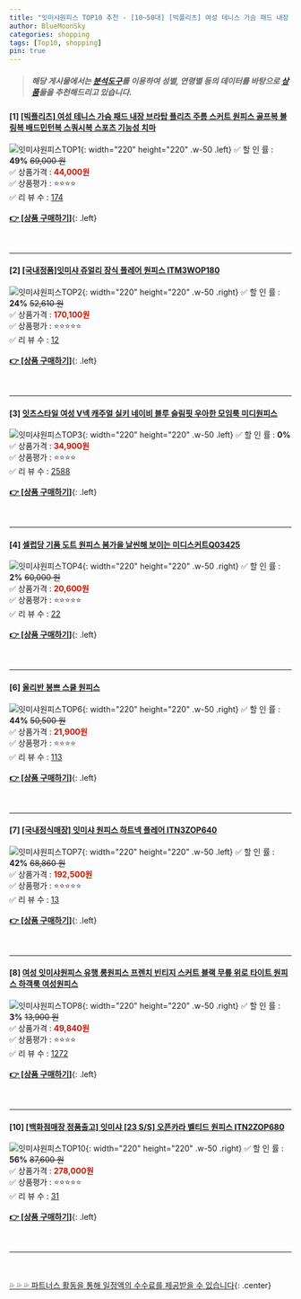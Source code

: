 ```yaml
---
title: "잇미샤원피스 TOP10 추천 - [10~50대] [빅플리츠] 여성 테니스 가슴 패드 내장 브라탑 플리츠 주름 스커트 원피스 골프복 볼링복 배드민턴복 스쿼시복 스포츠 기능성 "
author: BlueMoonSky
categories: shopping
tags: [Top10, shopping]
pin: true
---
```


> ##### 해당 게시물에서는 [**분석도구**](https://itemscout.io/)를 이용하여 **성별**, **연령별** 등의 데이터를 바탕으로 [**상품**](https://link.coupang.com/a/baae76)들을 추천해드리고 있습니다.

#### [1] [[빅플리츠] 여성 테니스 가슴 패드 내장 브라탑 플리츠 주름 스커트 원피스 골프복 볼링복 배드민턴복 스쿼시복 스포츠 기능성 치마](https://link.coupang.com/re/AFFSDP?lptag=AF5964186&subid=bluemoonsky6999&pageKey=7557899970&traceid=V0-153&itemId=19905362664&vendorItemId=87005386510)
![잇미샤원피스TOP1](https://thumbnail8.coupangcdn.com/thumbnails/remote/230x230ex/image/vendor_inventory/10bd/d05e3259641b04dd4ef9285b6b2a59d8bf56f91c10c3b5dd7e647dc54624.png){: width="220" height="220" .w-50 .left}
✅ 할 인 률 : **49%** ~~<del class="base-price"> 69,000  </del>원~~<br>
✅ 상품가격 : <span style="color:#cb1400"> **44,000원** </span><br>
✅ 상품평가 : ⭐⭐⭐⭐<br>
✅ 리 뷰 수 : [174](https://link.coupang.com/re/AFFSDP?lptag=AF5964186&subid=bluemoonsky6999&pageKey=7557899970&traceid=V0-153&itemId=19905362664&vendorItemId=87005386510)<br>
<br>
[**👉  [상품 구매하기]**](https://link.coupang.com/re/AFFSDP?lptag=AF5964186&subid=bluemoonsky6999&pageKey=7557899970&traceid=V0-153&itemId=19905362664&vendorItemId=87005386510){: .left}
<br>
<br>
<br>

***

#### [2] [[국내정품]잇미샤 쥬얼리 장식 플레어 원피스 ITM3WOP180](https://link.coupang.com/re/AFFSDP?lptag=AF5964186&subid=bluemoonsky6999&pageKey=7535929815&traceid=V0-153&itemId=19798780139&vendorItemId=87131015129)
![잇미샤원피스TOP2](https://thumbnail9.coupangcdn.com/thumbnails/remote/230x230ex/image/vendor_inventory/2dbf/fde3b21fb1765d23aebb59a52b01e32c120a8949012e61df5a1433f4db85.jpg){: width="220" height="220" .w-50 .right}
✅ 할 인 률 : **24%** ~~<del class="base-price"> 52,610  </del>원~~<br>
✅ 상품가격 : <span style="color:#cb1400"> **170,100원** </span><br>
✅ 상품평가 : ⭐⭐⭐⭐⭐<br>
✅ 리 뷰 수 : [12](https://link.coupang.com/re/AFFSDP?lptag=AF5964186&subid=bluemoonsky6999&pageKey=7535929815&traceid=V0-153&itemId=19798780139&vendorItemId=87131015129)<br>
<br>
[**👉  [상품 구매하기]**](https://link.coupang.com/re/AFFSDP?lptag=AF5964186&subid=bluemoonsky6999&pageKey=7535929815&traceid=V0-153&itemId=19798780139&vendorItemId=87131015129){: .left}
<br>
<br>
<br>

***

#### [3] [잇츠스타일 여성 V넥 캐주얼 실키 네이비 블루 슬림핏 우아한 모임룩 미디원피스](https://link.coupang.com/re/AFFSDP?lptag=AF5964186&subid=bluemoonsky6999&pageKey=6640755808&traceid=V0-153&itemId=15179589282&vendorItemId=82400870600)
![잇미샤원피스TOP3](https://thumbnail9.coupangcdn.com/thumbnails/remote/230x230ex/image/vendor_inventory/14b3/361dfb074aa985f305ef01da1e33821ad514aed3af0f220b63247be631c8.jpg){: width="220" height="220" .w-50 .left}
✅ 할 인 률 : **0%** <br>
✅ 상품가격 : <span style="color:#cb1400"> **34,900원** </span><br>
✅ 상품평가 : ⭐⭐⭐⭐<br>
✅ 리 뷰 수 : [2588](https://link.coupang.com/re/AFFSDP?lptag=AF5964186&subid=bluemoonsky6999&pageKey=6640755808&traceid=V0-153&itemId=15179589282&vendorItemId=82400870600)<br>
<br>
[**👉  [상품 구매하기]**](https://link.coupang.com/re/AFFSDP?lptag=AF5964186&subid=bluemoonsky6999&pageKey=6640755808&traceid=V0-153&itemId=15179589282&vendorItemId=82400870600){: .left}
<br>
<br>
<br>

***

#### [4] [셀럽당 기품 도트 원피스 봄가을 날씬해 보이는 미디스커트Q03425](https://link.coupang.com/re/AFFSDP?lptag=AF5964186&subid=bluemoonsky6999&pageKey=7499058617&traceid=V0-153&itemId=19626672491&vendorItemId=86733254368)
![잇미샤원피스TOP4](https://thumbnail7.coupangcdn.com/thumbnails/remote/230x230ex/image/vendor_inventory/dbd1/aa1fa83f1173917299b020bc64c801f82c18b7c00f0346616ca84ed94a97.jpg){: width="220" height="220" .w-50 .right}
✅ 할 인 률 : **2%** ~~<del class="base-price"> 60,000  </del>원~~<br>
✅ 상품가격 : <span style="color:#cb1400"> **20,600원** </span><br>
✅ 상품평가 : ⭐⭐⭐⭐⭐<br>
✅ 리 뷰 수 : [22](https://link.coupang.com/re/AFFSDP?lptag=AF5964186&subid=bluemoonsky6999&pageKey=7499058617&traceid=V0-153&itemId=19626672491&vendorItemId=86733254368)<br>
<br>
[**👉  [상품 구매하기]**](https://link.coupang.com/re/AFFSDP?lptag=AF5964186&subid=bluemoonsky6999&pageKey=7499058617&traceid=V0-153&itemId=19626672491&vendorItemId=86733254368){: .left}
<br>
<br>
<br>

***

#### [6] [올리반 봉쁘 스쿨 원피스](https://link.coupang.com/re/AFFSDP?lptag=AF5964186&subid=bluemoonsky6999&pageKey=7462700628&traceid=V0-153&itemId=19455077970&vendorItemId=86565645979)
![잇미샤원피스TOP6](https://thumbnail8.coupangcdn.com/thumbnails/remote/230x230ex/image/vendor_inventory/8c8b/6504abbd57b5d31df134967d33fce650dfa3f6a72761f640094d976defdc.jpg){: width="220" height="220" .w-50 .right}
✅ 할 인 률 : **44%** ~~<del class="base-price"> 50,500  </del>원~~<br>
✅ 상품가격 : <span style="color:#cb1400"> **21,900원** </span><br>
✅ 상품평가 : ⭐⭐⭐⭐<br>
✅ 리 뷰 수 : [113](https://link.coupang.com/re/AFFSDP?lptag=AF5964186&subid=bluemoonsky6999&pageKey=7462700628&traceid=V0-153&itemId=19455077970&vendorItemId=86565645979)<br>
<br>
[**👉  [상품 구매하기]**](https://link.coupang.com/re/AFFSDP?lptag=AF5964186&subid=bluemoonsky6999&pageKey=7462700628&traceid=V0-153&itemId=19455077970&vendorItemId=86565645979){: .left}
<br>
<br>
<br>

***

#### [7] [[국내정식매장] 잇미샤 원피스 하트넥 플레어 ITN3ZOP640](https://link.coupang.com/re/AFFSDP?lptag=AF5964186&subid=bluemoonsky6999&pageKey=7462873180&traceid=V0-153&itemId=19455931144&vendorItemId=86134490261)
![잇미샤원피스TOP7](https://thumbnail8.coupangcdn.com/thumbnails/remote/230x230ex/image/vendor_inventory/821d/51b82931181b17448a428bb406ed61c167a65f3bec262747023e46a5854b.jpg){: width="220" height="220" .w-50 .left}
✅ 할 인 률 : **42%** ~~<del class="base-price"> 68,860  </del>원~~<br>
✅ 상품가격 : <span style="color:#cb1400"> **192,500원** </span><br>
✅ 상품평가 : ⭐⭐⭐⭐⭐<br>
✅ 리 뷰 수 : [13](https://link.coupang.com/re/AFFSDP?lptag=AF5964186&subid=bluemoonsky6999&pageKey=7462873180&traceid=V0-153&itemId=19455931144&vendorItemId=86134490261)<br>
<br>
[**👉  [상품 구매하기]**](https://link.coupang.com/re/AFFSDP?lptag=AF5964186&subid=bluemoonsky6999&pageKey=7462873180&traceid=V0-153&itemId=19455931144&vendorItemId=86134490261){: .left}
<br>
<br>
<br>

***

#### [8] [여성 잇미샤원피스 유행 롱원피스 프렌치 빈티지 스커트 블랙 무릎 위로 타이트 원피스 하객룩 여성원피스](https://link.coupang.com/re/AFFSDP?lptag=AF5964186&subid=bluemoonsky6999&pageKey=6159681417&traceid=V0-153&itemId=11945753245&vendorItemId=79218422413)
![잇미샤원피스TOP8](https://thumbnail8.coupangcdn.com/thumbnails/remote/230x230ex/image/vendor_inventory/29b1/113b0342c0b65d107e495e864e3ff22e05b0e26bcce5d7b029e28eed47b8.jpg){: width="220" height="220" .w-50 .right}
✅ 할 인 률 : **3%** ~~<del class="base-price"> 13,900  </del>원~~<br>
✅ 상품가격 : <span style="color:#cb1400"> **49,840원** </span><br>
✅ 상품평가 : ⭐⭐⭐⭐<br>
✅ 리 뷰 수 : [1272](https://link.coupang.com/re/AFFSDP?lptag=AF5964186&subid=bluemoonsky6999&pageKey=6159681417&traceid=V0-153&itemId=11945753245&vendorItemId=79218422413)<br>
<br>
[**👉  [상품 구매하기]**](https://link.coupang.com/re/AFFSDP?lptag=AF5964186&subid=bluemoonsky6999&pageKey=6159681417&traceid=V0-153&itemId=11945753245&vendorItemId=79218422413){: .left}
<br>
<br>
<br>

***

#### [10] [[백화점매장 정품출고] 잇미샤 [23 S/S] 오픈카라 벨티드 원피스 ITN2ZOP680](https://link.coupang.com/re/AFFSDP?lptag=AF5964186&subid=bluemoonsky6999&pageKey=7519558241&traceid=V0-153&itemId=19719439588&vendorItemId=86823618668)
![잇미샤원피스TOP10](https://thumbnail7.coupangcdn.com/thumbnails/remote/230x230ex/image/vendor_inventory/de1d/c2682bf2cad0d9469dc24835c7d343358017f8deb0605294468b6e59573f.jpg){: width="220" height="220" .w-50 .right}
✅ 할 인 률 : **56%** ~~<del class="base-price"> 87,600  </del>원~~<br>
✅ 상품가격 : <span style="color:#cb1400"> **278,000원** </span><br>
✅ 상품평가 : ⭐⭐⭐⭐⭐<br>
✅ 리 뷰 수 : [31](https://link.coupang.com/re/AFFSDP?lptag=AF5964186&subid=bluemoonsky6999&pageKey=7519558241&traceid=V0-153&itemId=19719439588&vendorItemId=86823618668)<br>
<br>
[**👉  [상품 구매하기]**](https://link.coupang.com/re/AFFSDP?lptag=AF5964186&subid=bluemoonsky6999&pageKey=7519558241&traceid=V0-153&itemId=19719439588&vendorItemId=86823618668){: .left}
<br>
<br>
<br>

***
<br><br>[💦 💦 💦 파트너스 활동을 통해 일정액의 수수료를 제공받을 수 있습니다](https://link.coupang.com/a/baae76){: .center}
